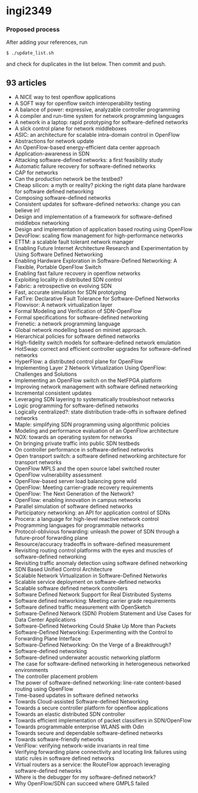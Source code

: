 ingi2349
========

### Proposed process

After adding your references, run

    $ ./update_list.sh

and check for duplicates in the list below.
Then commit and push.

## 93 articles
* A NICE way to test openflow applications
* A SOFT way for openflow switch interoperability testing
* A balance of power: expressive, analyzable controller programming
* A compiler and run-time system for network programming languages
* A network in a laptop: rapid prototyping for software-defined networks
* A slick control plane for network middleboxes
* ASIC: an architecture for scalable intra-domain control in OpenFlow
* Abstractions for network update
* An OpenFlow-based energy-efficient data center approach
* Application-awareness in SDN
* Attacking software-defined networks: a first feasibility study
* Automatic failure recovery for software-defined networks
* CAP for networks
* Can the production network be the testbed?
* Cheap silicon: a myth or reality? picking the right data plane hardware for software defined networking
* Composing software-defined networks
* Consistent updates for software-defined networks: change you can believe in!
* Design and implementation of a framework for software-defined middlebox networking
* Design and implementation of application based routing using OpenFlow
* DevoFlow: scaling flow management for high-performance networks
* ETTM: a scalable fault tolerant network manager
* Enabling Future Internet Architecture Research and Experimentation by Using Software Defined Networking
* Enabling Hardware Exploration in Software-Defined Networking: A Flexible, Portable OpenFlow Switch
* Enabling fast failure recovery in openflow networks
* Exploiting locality in distributed SDN control
* Fabric: a retrospective on evolving SDN
* Fast, accurate simulation for SDN prototyping
* FatTire: Declarative Fault Tolerance for Software-Defined Networks
* Flowvisor: A network virtualization layer
* Formal Modeling and Verification of SDN-OpenFlow
* Formal specifications for software-defined networking
* Frenetic: a network programming language
* Global network modelling based on mininet approach.
* Hierarchical policies for software defined networks
* High-fidelity switch models for software-defined network emulation
* HotSwap: correct and efficient controller upgrades for software-defined networks
* HyperFlow: a distributed control plane for OpenFlow
* Implementing Layer 2 Network Virtualization Using OpenFlow: Challenges and Solutions
* Implementing an OpenFlow switch on the NetFPGA platform
* Improving network management with software defined networking
* Incremental consistent updates
* Leveraging SDN layering to systematically troubleshoot networks
* Logic programming for software-defined networks
* Logically centralized?: state distribution trade-offs in software defined networks
* Maple: simplifying SDN programming using algorithmic policies
* Modeling and performance evaluation of an OpenFlow architecture
* NOX: towards an operating system for networks
* On bringing private traffic into public SDN testbeds
* On controller performance in software-defined networks
* Open transport switch: a software defined networking architecture for transport networks
* OpenFlow MPLS and the open source label switched router
* OpenFlow vulnerability assessment
* OpenFlow-based server load balancing gone wild
* OpenFlow: Meeting carrier-grade recovery requirements
* OpenFlow: The Next Generation of the Network?
* OpenFlow: enabling innovation in campus networks
* Parallel simulation of software defined networks
* Participatory networking: an API for application control of SDNs
* Procera: a language for high-level reactive network control
* Programming languages for programmable networks
* Protocol-oblivious forwarding: unleash the power of SDN through a future-proof forwarding plane
* Resource/accuracy tradeoffs in software-defined measurement
* Revisiting routing control platforms with the eyes and muscles of software-defined networking
* Revisiting traffic anomaly detection using software defined networking
* SDN Based Unified Control Architecture
* Scalable Network Virtualization in Software-Defined Networks
* Scalable service deployment on software-defined networks
* Scalable software defined network controllers
* Software Defined Network Support for Real Distributed Systems
* Software defined networking: Meeting carrier grade requirements
* Software defined traffic measurement with OpenSketch
* Software-Defined Network (SDN) Problem Statement and Use Cases for Data Center Applications
* Software-Defined Networking Could Shake Up More than Packets
* Software-Defined Networking: Experimenting with the Control to Forwarding Plane Interface
* Software-Defined Networking: On the Verge of a Breakthrough?
* Software-defined networking
* Software-defined underwater acoustic networking platform
* The case for software-defined networking in heterogeneous networked environments
* The controller placement problem
* The power of software-defined networking: line-rate content-based routing using OpenFlow
* Time-based updates in software defined networks
* Towards Cloud-assisted Software-defined Networking
* Towards a secure controller platform for openflow applications
* Towards an elastic distributed SDN controller
* Towards efficient implementation of packet classifiers in SDN/OpenFlow
* Towards programmable enterprise WLANS with Odin
* Towards secure and dependable software-defined networks
* Towards software-friendly networks
* VeriFlow: verifying network-wide invariants in real time
* Verifying forwarding plane connectivity and locating link failures using static rules in software defined networks
* Virtual routers as a service: the RouteFlow approach leveraging software-defined networks
* Where is the debugger for my software-defined network?
* Why OpenFlow/SDN can succeed where GMPLS failed
